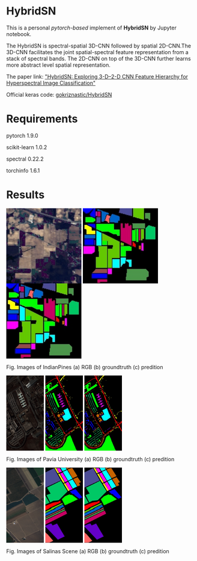 # **HybridSN**

This is a personal *pytorch-based* implement of **HybridSN** by Jupyter notebook.

The HybridSN is spectral-spatial 3D-CNN followed by spatial 2D-CNN.The 3D-CNN facilitates the joint spatial-spectral feature representation from a stack of spectral bands. The 2D-CNN on top of the 3D-CNN further learns more abstract level spatial representation.

The paper link: ["HybridSN: Exploring 3-D–2-D CNN Feature Hierarchy for Hyperspectral Image Classification"](https://ieeexplore.ieee.org/document/8736016)

Official keras code: [gokriznastic/HybridSN
](https://github.com/gokriznastic/HybridSN)

# Requirements

pytorch 1.9.0

scikit-learn 1.0.2

spectral 0.22.2

torchinfo 1.6.1

# Results


<img src="results/IP_RGB_origin.jpg" width = "200" height = "200" align=center /> <img src="results/IP_gt.jpg" width = "200" height = "200"  align=center /> <img src="results/IP/prediction_masked.jpg" width = "200" height = "200" align=center />

Fig. Images of IndianPines (a) RGB  (b) groundtruth  (c) predition

<img src="results/PU_RGB_origin.jpg" width = "100" height = "200" align=center /> <img src="results/PU_gt.jpg" width = "100" height = "200" align=center /> <img src="results/PU/prediction_masked.jpg" width = "100" height = "200" align=center />

Fig. Images of Pavia University (a) RGB  (b) groundtruth  (c) predition

<img src="results/SA_RGB_origin.jpg" width = "100" height = "200" align=center /> <img src="results/SA_gt.jpg" width = "100" height = "200" align=center /> <img src="results/SA/prediction_masked.jpg" width = "100" height = "200" align=center />

Fig. Images of Salinas Scene (a) RGB  (b) groundtruth  (c) predition
